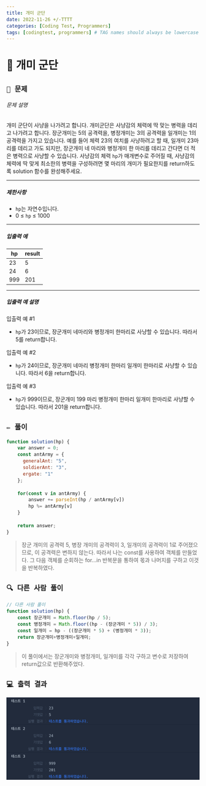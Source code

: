 ```yaml
---
title: 개미 군단
date: 2022-11-26 +/-TTTT
categories: [Coding Test, Programmers]
tags: [codingtest, programmers] # TAG names should always be lowercase
---
```


# 🔖 개미 군단

## `📌 문제`

###### 문제 설명

개미 군단이 사냥을 나가려고 합니다. 개미군단은 사냥감의 체력에 딱 맞는 병력을 데리고 나가려고 합니다. 장군개미는 5의 공격력을, 병정개미는 3의 공격력을 일개미는 1의 공격력을 가지고 있습니다. 예를 들어 체력 23의 여치를 사냥하려고 할 때, 일개미 23마리를 데리고 가도 되지만, 장군개미 네 마리와 병정개미 한 마리를 데리고 간다면 더 적은 병력으로 사냥할 수 있습니다. 사냥감의 체력 `hp`가 매개변수로 주어질 때, 사냥감의 체력에 딱 맞게 최소한의 병력을 구성하려면 몇 마리의 개미가 필요한지를 return하도록 solution 함수를 완성해주세요.

------

##### 제한사항

- `hp`는 자연수입니다.
- 0 ≤ `hp` ≤ 1000

------

##### 입출력 예

| hp   | result |
| ---- | ------ |
| 23   | 5      |
| 24   | 6      |
| 999  | 201    |

------

##### 입출력 예 설명

입출력 예 #1

- `hp`가 23이므로, 장군개미 네마리와 병정개미 한마리로 사냥할 수 있습니다. 따라서 5를 return합니다.

입출력 예 #2

- `hp`가 24이므로, 장군개미 네마리 병정개미 한마리 일개미 한마리로 사냥할 수 있습니다. 따라서 6을 return합니다.

입출력 예 #3

- `hp`가 999이므로, 장군개미 199 마리 병정개미 한마리 일개미 한마리로 사냥할 수 있습니다. 따라서 201을 return합니다.



## `✏️ 풀이`

```javascript
function solution(hp) {
    var answer = 0;
    const antArmy = { 
      generalAnt: "5",   
      soldierAnt: "3",
      ergate: "1"
    };
    
    for(const v in antArmy) {
        answer += parseInt(hp / antArmy[v])
        hp %= antArmy[v]
    }
  
    return answer;
}
```

> 장군 개미의 공격력 5, 병장 개미의 공격력이 3, 일개미의 공격력이 1로 주어졌으므로, 이 공격력은 변하지 않는다. 따라서 나는 const를 사용하여  객체를 만들었다. 그 다음 객체를 순회하는 for...in 반복문을 통하여 몫과 나머지를 구하고 이것을 반복하였다.



## `🔍 다른 사람 풀이`

```javascript
// 다른 사람 풀이
function solution(hp) {
    const 장군개미 = Math.floor(hp / 5);
    const 병정개미 = Math.floor((hp - (장군개미 * 5)) / 3);
    const 일개미 = hp - ((장군개미 * 5) + (병정개미 * 3));
    return 장군개미+병정개미+일개미;
}
```

> 이 풀이에서는 장군개미와 병정개미, 일개미를 각각 구하고 변수로 저장하여 return값으로 반환해주었다.



## `💻 출력 결과`

![image-20221126163937530](../../assets/img/postingImg/image-20221126163937530.png)